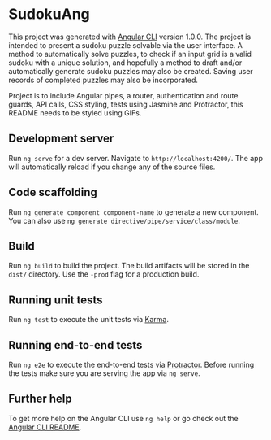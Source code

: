 # SudokuAng

This project was generated with [Angular CLI](https://github.com/angular/angular-cli) version 1.0.0.
The project is intended to present a sudoku puzzle solvable via the user interface.  A method to automatically solve puzzles, to check if an input grid is a valid sudoku with a unique solution, and hopefully a method to draft and/or automatically generate sudoku puzzles may also be created.  Saving user records of completed puzzles may also be incorporated.

Project is to include Angular pipes, a router, authentication and route guards, API calls, CSS styling, tests using Jasmine and Protractor, this README needs to be styled using GIFs.

## Development server

Run `ng serve` for a dev server. Navigate to `http://localhost:4200/`. The app will automatically reload if you change any of the source files.

## Code scaffolding

Run `ng generate component component-name` to generate a new component. You can also use `ng generate directive/pipe/service/class/module`.

## Build

Run `ng build` to build the project. The build artifacts will be stored in the `dist/` directory. Use the `-prod` flag for a production build.

## Running unit tests

Run `ng test` to execute the unit tests via [Karma](https://karma-runner.github.io).

## Running end-to-end tests

Run `ng e2e` to execute the end-to-end tests via [Protractor](http://www.protractortest.org/).
Before running the tests make sure you are serving the app via `ng serve`.

## Further help

To get more help on the Angular CLI use `ng help` or go check out the [Angular CLI README](https://github.com/angular/angular-cli/blob/master/README.md).
